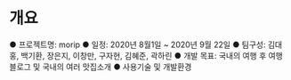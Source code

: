 # 개요
● 프로젝트명: morip
● 일정: 2020년 8월1일 ~ 2020년 9월 22일
● 팀구성: 김대홍, 백기환, 장은지, 이창만, 구자현, 김혜준, 곽하린
● 개발 목표: 국내의 여행 후 여행블로그 및 국내의 여러 맛집소개
● 사용기술 및 개발환경

